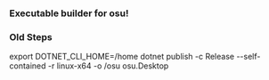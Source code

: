 ### Executable builder for osu!

### Old Steps
export DOTNET_CLI_HOME=/home
dotnet publish -c Release --self-contained -r linux-x64 -o /osu osu.Desktop